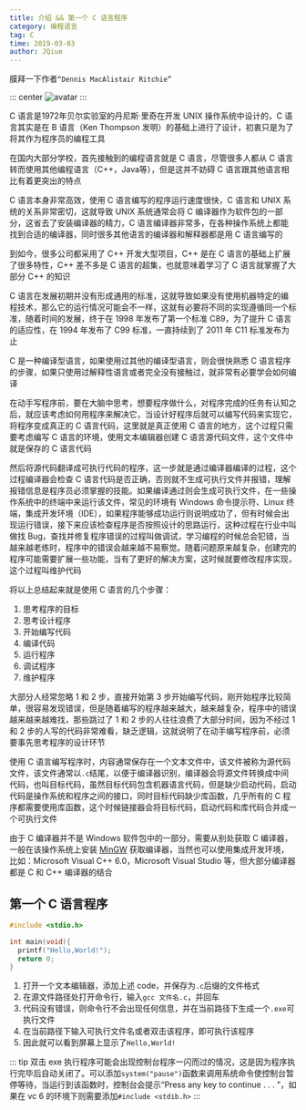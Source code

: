 ```yaml
---
title: 介绍 && 第一个 C 语言程序
category: 编程语言
tag: C
time: 2019-03-03
author: JQiue
---
```


膜拜一下作者`“Dennis MacAlistair Ritchie”`

::: center
![avatar](https://gitee.com/jqiue/img_upload/raw/master/images/13073856_Qg6R.jpg)
:::

C 语言是1972年贝尔实验室的丹尼斯·里奇在开发 UNIX 操作系统中设计的，C 语言其实是在 B 语言（Ken Thompson 发明）的基础上进行了设计，初衷只是为了将其作为程序员的编程工具

在国内大部分学校，首先接触到的编程语言就是 C 语言，尽管很多人都从 C 语言转而使用其他编程语言（C++，Java等），但是这并不妨碍 C 语言跟其他语言相比有着更突出的特点

C 语言本身非常高效，使用 C 语言编写的程序运行速度很快，C 语言和 UNIX 系统的关系非常密切，这就导致 UNIX 系统通常会将 C 编译器作为软件包的一部分，这省去了安装编译器的精力，C 语言编译器非常多，在各种操作系统上都能找到合适的编译器，同时很多其他语言的编译器和解释器都是用 C 语言编写的

到如今，很多公司都采用了 C++ 开发大型项目，C++ 是在 C 语言的基础上扩展了很多特性，C++ 差不多是 C 语言的超集，也就意味着学习了 C 语言就掌握了大部分 C++ 的知识

C 语言在发展初期并没有形成通用的标准，这就导致如果没有使用机器特定的编程技术，那么它的运行情况可能会不一样，这就有必要将不同的实现遵循同一个标准，随着时间的发展，终于在 1998 年发布了第一个标准 C89，为了提升 C 语言的适应性，在 1994 年发布了 C99 标准，一直持续到了 2011 年 C11 标准发布为止

C 是一种编译型语言，如果使用过其他的编译型语言，则会很快熟悉 C 语言程序的步骤，如果只使用过解释性语言或者完全没有接触过，就非常有必要学会如何编译

在动手写程序前，要在大脑中思考，想要程序做什么，对程序完成的任务有认知之后，就应该考虑如何用程序来解决它，当设计好程序后就可以编写代码来实现它，将程序变成真正的 C 语言代码，这里就是真正使用 C 语言的地方，这个过程只需要考虑编写 C 语言的环境，使用文本编辑器创建 C 语言源代码文件，这个文件中就是保存的 C 语言代码

然后将源代码翻译成可执行代码的程序，这一步就是通过编译器编译的过程，这个过程编译器会检查 C 语言代码是否正确，否则就不生成可执行文件并报错，理解报错信息是程序员必须掌握的技能。如果编译通过则会生成可执行文件，在一些操作系统中的终端中来运行该文件，常见的环境有 Windows 命令提示符、Linux 终端，集成开发环境（IDE），如果程序能够成功运行则说明成功了，但有时候会出现运行错误，接下来应该检查程序是否按照设计的思路运行，这种过程在行业中叫做找 Bug，查找并修复程序错误的过程叫做调试，学习编程的时候总会犯错，当越来越老练时，程序中的错误会越来越不易察觉。随着问题原来越复杂，创建完的程序可能需要扩展一些功能，当有了更好的解决方案，这时候就要修改程序实现，这个过程叫维护代码

将以上总结起来就是使用 C 语言的几个步骤：

1. 思考程序的目标
2. 思考设计程序
3. 开始编写代码
4. 编译代码
5. 运行程序
6. 调试程序
7. 维护程序

大部分人经常忽略 1 和 2 步，直接开始第 3 步开始编写代码，刚开始程序比较简单，很容易发现错误，但是随着编写的程序越来越大，越来越复杂，程序中的错误越来越来越难找，那些跳过了 1 和 2 步的人往往浪费了大部分时间，因为不经过 1 和 2 步的人写的代码非常难看，缺乏逻辑，这就说明了在动手编写程序前，必须要事先思考程序的设计环节

使用 C 语言编写程序时，内容通常保存在一个文本文件中，该文件被称为源代码文件，该文件通常以`.c`结尾，以便于编译器识别，编译器会将源文件转换成中间代码，也叫目标代码，虽然目标代码包含机器语言代码，但是缺少启动代码，启动代码是操作系统和程序之间的接口，同时目标代码缺少库函数，几乎所有的 C 程序都需要使用库函数，这个时候链接器会将目标代码，启动代码和库代码合并成一个可执行文件

由于 C 编译器并不是 Windows 软件包中的一部分，需要从别处获取 C 编译器，一般在该操作系统上安装 [MinGW](http://www.mingw.org) 获取编译器，当然也可以使用集成开发环境，比如：Microsoft Visual C++ 6.0，Microsoft Visual Studio 等，但大部分编译器都是 C 和 C++ 编译器的结合

## 第一个 C 语言程序

```c
#include <stdio.h>

int main(void){
  printf("Hello,World!");
  return 0;
}
```

1. 打开一个文本编辑器，添加上述 code，并保存为`.c`后缀的文件格式
2. 在源文件路径处打开命令行，输入`gcc 文件名.c`，并回车
3. 代码没有错误，则命令行不会出现任何信息，并在当前路径下生成一个`.exe`可执行文件
4. 在当前路径下输入可执行文件名或者双击该程序，即可执行该程序
5. 因此就可以看到屏幕上显示了`Hello,World!`

::: tip
双击 exe 执行程序可能会出现控制台程序一闪而过的情况，这是因为程序执行完毕后自动关闭了。可以添加`system("pause")`函数来调用系统命令使控制台暂停等待，当运行到该函数时，控制台会提示“Press any key to continue . . . ”，如果在 vc 6 的环境下则需要添加`#include <stdib.h>`
:::
